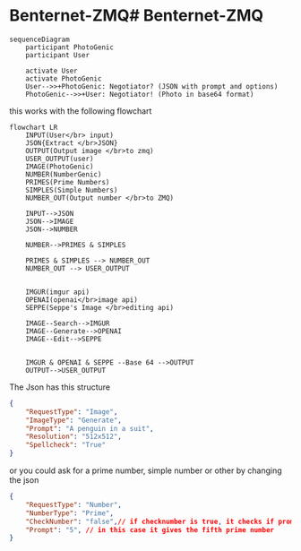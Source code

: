 # Benternet-ZMQ# Benternet-ZMQ





```mermaid
sequenceDiagram
    participant PhotoGenic
    participant User

    activate User
    activate PhotoGenic
    User-->>+PhotoGenic: Negotiator? (JSON with prompt and options)
    PhotoGenic-->>+User: Negotiator! (Photo in base64 format)
```

this works with the following flowchart

```mermaid
flowchart LR
    INPUT(User</br> input)
    JSON{Extract </br>JSON}
    OUTPUT(Output image </br>to zmq)
    USER_OUTPUT(user)
    IMAGE(PhotoGenic)
    NUMBER(NumberGenic)
    PRIMES(Prime Numbers)
    SIMPLES(Simple Numbers)
    NUMBER_OUT(Output number </br>to ZMQ)

    INPUT-->JSON
    JSON-->IMAGE
    JSON-->NUMBER

    NUMBER-->PRIMES & SIMPLES

    PRIMES & SIMPLES --> NUMBER_OUT
    NUMBER_OUT --> USER_OUTPUT
    

    IMGUR(imgur api)
    OPENAI(openai</br>image api)
    SEPPE(Seppe's Image </br>editing api)

    IMAGE--Search-->IMGUR
    IMAGE--Generate-->OPENAI
    IMAGE--Edit-->SEPPE


    IMGUR & OPENAI & SEPPE --Base 64 -->OUTPUT
    OUTPUT-->USER_OUTPUT
```

The Json has this structure

```json
{
    "RequestType": "Image",
    "ImageType": "Generate",
    "Prompt": "A penguin in a suit",
    "Resolution": "512x512",
    "Spellcheck": "True"
}
```

or you could ask for a prime number, simple number or other by changing the json

```json
{
    "RequestType": "Number",
    "NumberType": "Prime",
    "CheckNumber": "false",// if checknumber is true, it checks if prompt is of number type
    "Prompt": "5", // in this case it gives the fifth prime number
}
```
